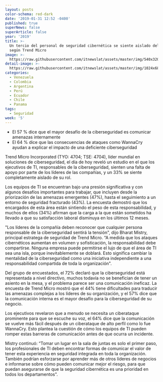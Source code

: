 ```yaml
---
layout: posts
color-schema: red-dark
date: '2019-01-31 12:52 -0400'
published: true
superNews: false
superArticle: false
year: '2019'
title: >-
  Un tercio del personal de seguridad cibernética se siente aislado del negocio,
  según Trend Micro
image: >-
  https://raw.githubusercontent.com/itnewslat/assets/master/img/540x320/Ejecutivos-p.jpg
detail-image: >-
  https://raw.githubusercontent.com/itnewslat/assets/master/img/1024x680/Ejecutivos-g.jpg
categories:
  - Venezuela
  - Colombia
  - Argentina
  - Perú
  - Ecuador
  - Chile
  - Panama
tags:
  - Seguridad
week: '5'
---
```

- El 57 % dice que el mayor desafío de la ciberseguridad es comunicar amenazas internamente
- El 64 % dice que las consecuencias de ataques como WannaCry ayudan a explicar el impacto de una deficiente ciberseguridad

Trend Micro Incorporated (TYO: 4704; TSE: 4704), líder mundial en soluciones de ciberseguridad, el día de hoy reveló un estudio en el que los ejecutivos de TI, responsables de la ciberseguridad, sienten una falta de apoyo por parte de los líderes de las compañías, y un 33% se siente completamente aislado de su rol.

Los equipos de TI se encuentran bajo una presión significativa y con algunos desafíos importantes para trabajar, que incluyen desde la priorización de las amenazas emergentes (47%), hasta el seguimiento a un entorno de seguridad fracturado (43%). La encuesta demostró que los encargados de esta área están sintiendo el peso de esta responsabilidad, y muchos de ellos (34%) afirman que la carga a la que están sometidos ha llevado a que su satisfacción laboral disminuya en los últimos 12 meses.

"Los líderes de la compañía deben reconocer que cualquier persona responsable de la ciberseguridad sentirá la tensión", dijo Bharat Mistry, principal estratega de seguridad de Trend Micro. “A medida que los ataques cibernéticos aumentan en volumen y sofisticación, la responsabilidad debe compartirse. Ninguna empresa puede permitirse el lujo de que el área de TI sea una isla, porque inevitablemente se doblará. Esto significa cambiar la mentalidad de la ciberseguridad como una iniciativa independiente a una responsabilidad compartida de toda la organización".

Del grupo de encuestados, el 72% declaró que la ciberseguridad está representada a nivel directivo, muchos todavía no se benefician de tener un asiento en la mesa, y el problema parece ser una comunicación ineficaz. La encuesta de Trend Micro mostró que el 44% tiene dificultades para traducir las amenazas complejas a los líderes de su organización, y el 57% dice que la comunicación interna es el mayor desafío para la ciberseguridad de su negocio.

Los ejecutivos revelaron que a menudo se necesita un ciberataque prominente para que se escuche su voz, el 64% dice que la comunicación se vuelve más fácil después de un ciberataque de alto perfil como lo fue WannaCry. Esto plantea la cuestión de cómo los equipos de TI pueden romper estas barreras de comunicación antes de que ocurra un incidente.

Mistry continuó: “Tomar un lugar en la sala de juntas es solo el primer paso, los profesionales de TI deben encontrar formas de comunicar el valor de tener esta experiencia en seguridad integrada en toda la organización. También podrían esforzarse por aprender más de otros líderes de negocios e informarse sobre cómo pueden comunicar mejor el riesgo, para que puedan asegurarse de que la seguridad cibernética es una prioridad en todos los departamentos".